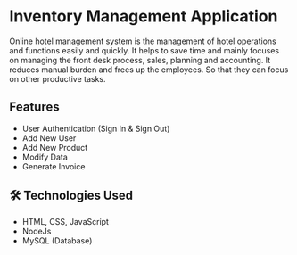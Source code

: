 # Inventory Management Application
Online hotel management system is the management of hotel operations and functions easily and quickly. It helps to save time and mainly focuses on managing the front desk process, sales, planning and accounting. It reduces manual burden and frees up the employees. So that they can focus on other productive tasks.

## Features
- User Authentication (Sign In & Sign Out)
- Add New User
- Add New Product
- Modify Data
- Generate Invoice

## 🛠️ Technologies Used
- HTML, CSS, JavaScript
- NodeJs
- MySQL (Database)
